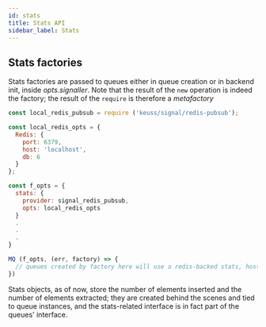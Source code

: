 ```yaml
---
id: stats
title: Stats API
sidebar_label: Stats
---
```


## Stats factories

Stats factories are passed to queues either in queue creation or in backend init, inside *opts.signaller*. Note that the result of the `new` operation is indeed the factory; the result of the `require` is therefore a *metafactory*

```javascript
const local_redis_pubsub = require ('keuss/signal/redis-pubsub');

const local_redis_opts = {
  Redis: {
    port: 6379,
    host: 'localhost',
    db: 6
  }
};

const f_opts = {
  stats: {
    provider: signal_redis_pubsub,
    opts: local_redis_opts
  }
  .
  .
  .
}

MQ (f_opts, (err, factory) => {
  // queues created by factory here will use a redis-backed stats, hosted at redis at localhost, db 6
})
```

Stats objects, as of now, store the number of elements inserted and the number of elements extracted; they are created behind the scenes and tied to queue instances, and the stats-related interface is in fact part of the queues' interface.
